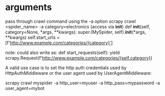 # arguments
pass through crawl command using the -a option
scrapy crawl <spider_name> -a category=electronics
(access via __init__)
def __init__(self, category=None, *args, **kwargs):
    super.(MySpider, self).__init__(*args, **kwargs)
    self.start_urls = [f'http://www.example.com/categories/{category}']

note: could also write as:
def start_requests(self):
    yield scrapy.Request(f'http://www.example.com/categories/{self.category})


A valid use case is to set the http auth credentials used by HttpAuthMiddleware or the user agent used by UserAgentMiddleware:

scrapy crawl myspider -a http_user=myuser -a http_pass=mypassword -a user_agent=mybot

